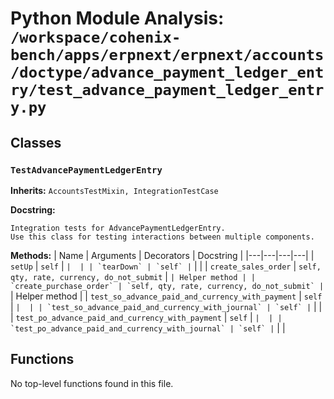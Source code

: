 # Python Module Analysis: `/workspace/cohenix-bench/apps/erpnext/erpnext/accounts/doctype/advance_payment_ledger_entry/test_advance_payment_ledger_entry.py`

## Classes

### `TestAdvancePaymentLedgerEntry`
**Inherits:** `AccountsTestMixin, IntegrationTestCase`


**Docstring:**
```
Integration tests for AdvancePaymentLedgerEntry.
Use this class for testing interactions between multiple components.
```

**Methods:**
| Name | Arguments | Decorators | Docstring |
|---|---|---|---|
| `setUp` | `self` | `` |  |
| `tearDown` | `self` | `` |  |
| `create_sales_order` | `self, qty, rate, currency, do_not_submit` | `` | Helper method |
| `create_purchase_order` | `self, qty, rate, currency, do_not_submit` | `` | Helper method |
| `test_so_advance_paid_and_currency_with_payment` | `self` | `` |  |
| `test_so_advance_paid_and_currency_with_journal` | `self` | `` |  |
| `test_po_advance_paid_and_currency_with_payment` | `self` | `` |  |
| `test_po_advance_paid_and_currency_with_journal` | `self` | `` |  |





## Functions

No top-level functions found in this file.
